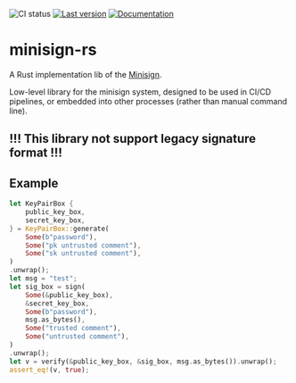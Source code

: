 ![CI status](https://github.com/wind-mask/minisign-rs/workflows/Rust/badge.svg)
[![Last version](https://img.shields.io/crates/v/mini-sign.svg)](https://crates.io/crates/mini-sign)
[![Documentation](https://docs.rs/mini-sign/badge.svg)](https://docs.rs/mini-sign)

# minisign-rs

A Rust implementation lib of the [Minisign](https://jedisct1.github.io/minisign/).

Low-level library for the minisign system, designed to be used in CI/CD pipelines, or embedded into other processes (rather than manual command line).

## !!! This library not support legacy signature format !!!
## Example

``` rust
let KeyPairBox {
    public_key_box,
    secret_key_box,
} = KeyPairBox::generate(
    Some(b"password"),
    Some("pk untrusted comment"),
    Some("sk untrusted comment"),
)
.unwrap();
let msg = "test";
let sig_box = sign(
    Some(&public_key_box),
    &secret_key_box,
    Some(b"password"),
    msg.as_bytes(),
    Some("trusted comment"),
    Some("untrusted comment"),
)
.unwrap();
let v = verify(&public_key_box, &sig_box, msg.as_bytes()).unwrap();
assert_eq!(v, true);
```

